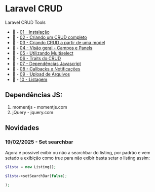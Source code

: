 # Laravel CRUD

Laravel CRUD Tools

- :link: - [01 - Instalação](https://github.com/impactaweb/laravel-crud/wiki/01.-Instala%C3%A7%C3%A3o)
- :link: - [02 - Criando um CRUD completo](https://github.com/impactaweb/laravel-crud/wiki/02.-Como-criar-um-crud-completo)
- :link: - [03 - Criando CRUD a partir de uma model](https://github.com/impactaweb/laravel-crud/wiki/03.-Criando-um-CRUD-apartir-de-uma-Model)
- :link: - [04 - Visão geral - Campos e Panels](https://github.com/impactaweb/laravel-crud/wiki/04.-Vis%C3%A3o-Geral---Campos-e-Panels)
- :link: - [05 - Utilizando Multiselect](https://github.com/impactaweb/laravel-crud/wiki/05.---Utilizando-multiselect)
- :link: - [06 - Traits do CRUD](https://github.com/impactaweb/laravel-crud/wiki/06.-Traits-do-Crud)
- :link: - [07 - Dependências Javascript](https://github.com/impactaweb/laravel-crud/wiki/07.-Instalando-Depend%C3%AAncias-do-Javascript)
- :link: - [08 - Callbacks e Notificações](https://github.com/impactaweb/laravel-crud/wiki/08.-Callbacks-do-Crud-e-Alertas---Notifica%C3%A7%C3%B5es)
- :link: - [09 - Upload de Arquivos](https://github.com/impactaweb/laravel-crud/wiki/09.-Upload-de-arquivos-no-CRUD)
- :link: - [10 - Listagem](https://github.com/impactaweb/laravel-crud/wiki/10.-Listagem)

## Dependências JS:

1. momentjs - momentjs.com
2. jQuery - jquery.com

## Novidades

### 19/02/2025 - Set searchbar
Agora é possível exibir ou não a searchbar do listing, por padrão e vem setado a exibição como true
para não exibir basta setar o listing assim:
```php
$lista = new Listing();

$lista->setSearchBar(false);

);
```
